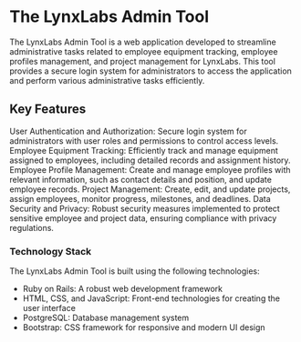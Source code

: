 # The LynxLabs Admin Tool
The LynxLabs Admin Tool is a web application developed to streamline administrative tasks related to employee equipment tracking, employee profiles management, and project management for LynxLabs. This tool provides a secure login system for administrators to access the application and perform various administrative tasks efficiently.

## Key Features

User Authentication and Authorization: Secure login system for administrators with user roles and permissions to control access levels.
Employee Equipment Tracking: Efficiently track and manage equipment assigned to employees, including detailed records and assignment history.
Employee Profile Management: Create and manage employee profiles with relevant information, such as contact details and position, and update employee records.
Project Management: Create, edit, and update projects, assign employees, monitor progress, milestones, and deadlines.
Data Security and Privacy: Robust security measures implemented to protect sensitive employee and project data, ensuring compliance with privacy regulations.

### Technology Stack
The LynxLabs Admin Tool is built using the following technologies:

- Ruby on Rails: A robust web development framework
- HTML, CSS, and JavaScript: Front-end technologies for creating the user interface
- PostgreSQL: Database management system
- Bootstrap: CSS framework for responsive and modern UI design
